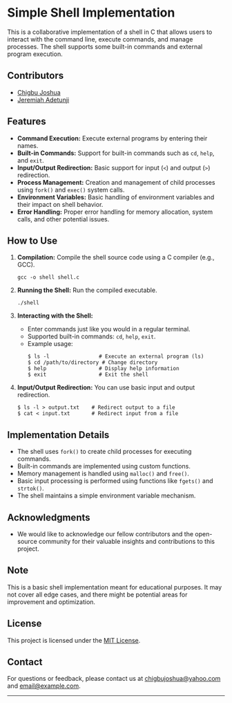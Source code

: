 # Simple Shell Implementation

This is a collaborative implementation of a shell in C that allows users to interact with the command line, execute commands, and manage processes. The shell supports some built-in commands and external program execution.

## Contributors

- [Chigbu Joshua](https://github.com/yungryce)
- [Jeremiah Adetunji](https://github.com/Jerryseun)

## Features

- **Command Execution:** Execute external programs by entering their names.
- **Built-in Commands:** Support for built-in commands such as `cd`, `help`, and `exit`.
- **Input/Output Redirection:** Basic support for input (`<`) and output (`>`) redirection.
- **Process Management:** Creation and management of child processes using `fork()` and `exec()` system calls.
- **Environment Variables:** Basic handling of environment variables and their impact on shell behavior.
- **Error Handling:** Proper error handling for memory allocation, system calls, and other potential issues.

## How to Use

1. **Compilation:** Compile the shell source code using a C compiler (e.g., GCC).
   ```
   gcc -o shell shell.c
   ```

2. **Running the Shell:** Run the compiled executable.
   ```
   ./shell
   ```

3. **Interacting with the Shell:**
   - Enter commands just like you would in a regular terminal.
   - Supported built-in commands: `cd`, `help`, `exit`.
   - Example usage:
     ```
     $ ls -l                # Execute an external program (ls)
     $ cd /path/to/directory # Change directory
     $ help                 # Display help information
     $ exit                 # Exit the shell
     ```

4. **Input/Output Redirection:** You can use basic input and output redirection.
   ```
   $ ls -l > output.txt    # Redirect output to a file
   $ cat < input.txt       # Redirect input from a file
   ```

## Implementation Details

- The shell uses `fork()` to create child processes for executing commands.
- Built-in commands are implemented using custom functions.
- Memory management is handled using `malloc()` and `free()`.
- Basic input processing is performed using functions like `fgets()` and `strtok()`.
- The shell maintains a simple environment variable mechanism.

## Acknowledgments

- We would like to acknowledge our fellow contributors and the open-source community for their valuable insights and contributions to this project.

## Note

This is a basic shell implementation meant for educational purposes. It may not cover all edge cases, and there might be potential areas for improvement and optimization.

## License

This project is licensed under the [MIT License](LICENSE).

## Contact

For questions or feedback, please contact us at [chigbujoshua@yahoo.com](mailto:chigbujoshua@yahoo.com) and  [email@example.com](mailto:email@example.com).

---
